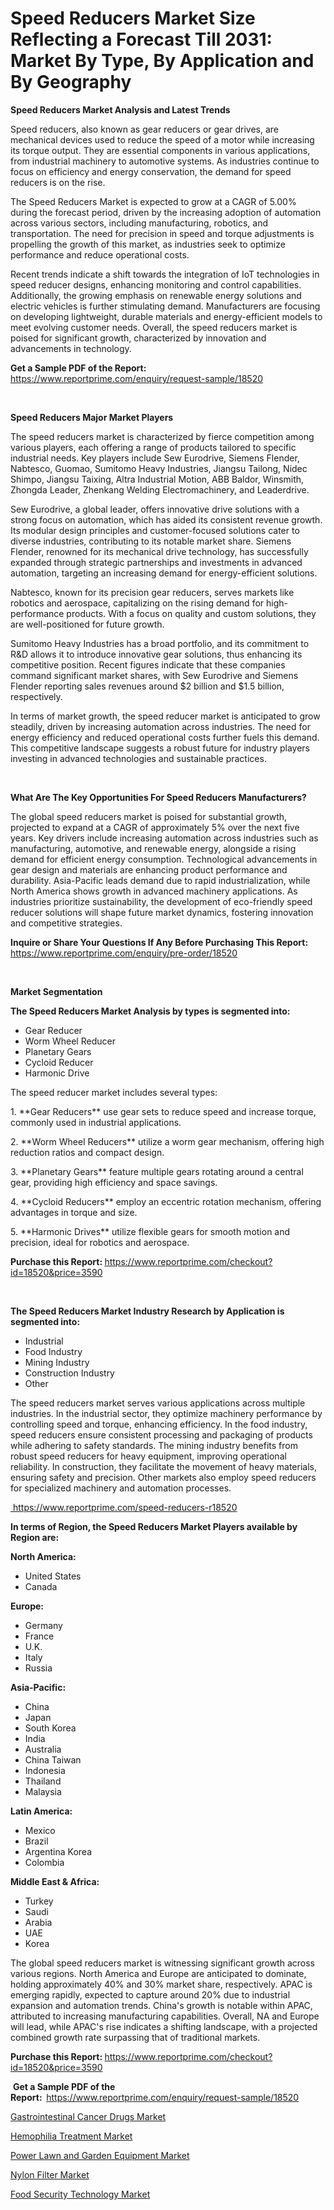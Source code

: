 <p><h1>Speed Reducers Market Size Reflecting a Forecast Till 2031: Market By Type, By Application and By Geography</h1></p><p><strong>Speed Reducers Market Analysis and Latest Trends</strong></p>
<p><p>Speed reducers, also known as gear reducers or gear drives, are mechanical devices used to reduce the speed of a motor while increasing its torque output. They are essential components in various applications, from industrial machinery to automotive systems. As industries continue to focus on efficiency and energy conservation, the demand for speed reducers is on the rise.</p><p>The Speed Reducers Market is expected to grow at a CAGR of 5.00% during the forecast period, driven by the increasing adoption of automation across various sectors, including manufacturing, robotics, and transportation. The need for precision in speed and torque adjustments is propelling the growth of this market, as industries seek to optimize performance and reduce operational costs.</p><p>Recent trends indicate a shift towards the integration of IoT technologies in speed reducer designs, enhancing monitoring and control capabilities. Additionally, the growing emphasis on renewable energy solutions and electric vehicles is further stimulating demand. Manufacturers are focusing on developing lightweight, durable materials and energy-efficient models to meet evolving customer needs. Overall, the speed reducers market is poised for significant growth, characterized by innovation and advancements in technology.</p></p>
<p><strong>Get a Sample PDF of the Report:&nbsp;</strong> <a href="https://www.reportprime.com/enquiry/request-sample/18520?utm_campaign=1113&utm_medium=2&utm_source=Github&utm_content=ia&utm_term=21112024&utm_id=speed-reducers">https://www.reportprime.com/enquiry/request-sample/18520</a></p>
<p>&nbsp;</p>
<p><strong>Speed Reducers Major Market Players</strong></p>
<p><p>The speed reducers market is characterized by fierce competition among various players, each offering a range of products tailored to specific industrial needs. Key players include Sew Eurodrive, Siemens Flender, Nabtesco, Guomao, Sumitomo Heavy Industries, Jiangsu Tailong, Nidec Shimpo, Jiangsu Taixing, Altra Industrial Motion, ABB Baldor, Winsmith, Zhongda Leader, Zhenkang Welding Electromachinery, and Leaderdrive. </p><p>Sew Eurodrive, a global leader, offers innovative drive solutions with a strong focus on automation, which has aided its consistent revenue growth. Its modular design principles and customer-focused solutions cater to diverse industries, contributing to its notable market share. Siemens Flender, renowned for its mechanical drive technology, has successfully expanded through strategic partnerships and investments in advanced automation, targeting an increasing demand for energy-efficient solutions.</p><p>Nabtesco, known for its precision gear reducers, serves markets like robotics and aerospace, capitalizing on the rising demand for high-performance products. With a focus on quality and custom solutions, they are well-positioned for future growth.</p><p>Sumitomo Heavy Industries has a broad portfolio, and its commitment to R&D allows it to introduce innovative gear solutions, thus enhancing its competitive position. Recent figures indicate that these companies command significant market shares, with Sew Eurodrive and Siemens Flender reporting sales revenues around $2 billion and $1.5 billion, respectively.</p><p>In terms of market growth, the speed reducer market is anticipated to grow steadily, driven by increasing automation across industries. The need for energy efficiency and reduced operational costs further fuels this demand. This competitive landscape suggests a robust future for industry players investing in advanced technologies and sustainable practices.</p></p>
<p>&nbsp;</p>
<p><strong>What Are The Key Opportunities For Speed Reducers Manufacturers?</strong></p>
<p><p>The global speed reducers market is poised for substantial growth, projected to expand at a CAGR of approximately 5% over the next five years. Key drivers include increasing automation across industries such as manufacturing, automotive, and renewable energy, alongside a rising demand for efficient energy consumption. Technological advancements in gear design and materials are enhancing product performance and durability. Asia-Pacific leads demand due to rapid industrialization, while North America shows growth in advanced machinery applications. As industries prioritize sustainability, the development of eco-friendly speed reducer solutions will shape future market dynamics, fostering innovation and competitive strategies.</p></p>
<p><strong>Inquire or Share Your Questions If Any Before Purchasing This Report:</strong> <a href="https://www.reportprime.com/enquiry/pre-order/18520?utm_campaign=1113&utm_medium=2&utm_source=Github&utm_content=ia&utm_term=21112024&utm_id=speed-reducers">https://www.reportprime.com/enquiry/pre-order/18520</a></p>
<p>&nbsp;</p>
<p><strong>Market Segmentation</strong></p>
<p><strong>The Speed Reducers Market Analysis by types is segmented into:</strong></p>
<p><ul><li>Gear Reducer</li><li>Worm Wheel Reducer</li><li>Planetary Gears</li><li>Cycloid Reducer</li><li>Harmonic Drive</li></ul></p>
<p><p>The speed reducer market includes several types: </p><p>1. **Gear Reducers** use gear sets to reduce speed and increase torque, commonly used in industrial applications.</p><p>2. **Worm Wheel Reducers** utilize a worm gear mechanism, offering high reduction ratios and compact design.</p><p>3. **Planetary Gears** feature multiple gears rotating around a central gear, providing high efficiency and space savings.</p><p>4. **Cycloid Reducers** employ an eccentric rotation mechanism, offering advantages in torque and size.</p><p>5. **Harmonic Drives** utilize flexible gears for smooth motion and precision, ideal for robotics and aerospace.</p></p>
<p><strong>Purchase this Report:&nbsp;</strong><a href="https://www.reportprime.com/checkout?id=18520&price=3590&utm_campaign=1113&utm_medium=2&utm_source=Github&utm_content=ia&utm_term=21112024&utm_id=speed-reducers">https://www.reportprime.com/checkout?id=18520&price=3590</a></p>
<p>&nbsp;</p>
<p><strong>The Speed Reducers Market Industry Research by Application is segmented into:</strong></p>
<p><ul><li>Industrial</li><li>Food Industry</li><li>Mining Industry</li><li>Construction Industry</li><li>Other</li></ul></p>
<p><p>The speed reducers market serves various applications across multiple industries. In the industrial sector, they optimize machinery performance by controlling speed and torque, enhancing efficiency. In the food industry, speed reducers ensure consistent processing and packaging of products while adhering to safety standards. The mining industry benefits from robust speed reducers for heavy equipment, improving operational reliability. In construction, they facilitate the movement of heavy materials, ensuring safety and precision. Other markets also employ speed reducers for specialized machinery and automation processes.</p></p>
<p><a href="https://www.reportprime.com/speed-reducers-r18520?utm_campaign=1113&utm_medium=2&utm_source=Github&utm_content=ia&utm_term=21112024&utm_id=speed-reducers">&nbsp;https://www.reportprime.com/speed-reducers-r18520</a></p>
<p><strong>In terms of Region, the Speed Reducers Market Players available by Region are:</strong></p>
<p>
    <p> <strong> North America: </strong>
        <ul>
            <li>United States</li>
            <li>Canada</li>
        </ul>
        </p> 
    <p> <strong> Europe: </strong>
        <ul>
            <li>Germany</li>
            <li>France</li>
            <li>U.K.</li>
            <li>Italy</li>
            <li>Russia</li>
        </ul>
        </p> 
    <p> <strong> Asia-Pacific: </strong>
        <ul>
            <li>China</li>
            <li>Japan</li>
            <li>South Korea</li>
            <li>India</li>
            <li>Australia</li>
            <li>China Taiwan</li>
            <li>Indonesia</li>
            <li>Thailand</li>
            <li>Malaysia</li>
        </ul>
        </p> 
    <p> <strong> Latin America: </strong>
        <ul>
            <li>Mexico</li>
            <li>Brazil</li>
            <li>Argentina Korea</li>
            <li>Colombia</li>
        </ul>
        </p> 
    <p> <strong> Middle East & Africa: </strong>
        <ul>
            <li>Turkey</li>
            <li>Saudi</li>
            <li>Arabia</li>
            <li>UAE</li>
            <li>Korea</li>
        </ul>
    </p>
    </p>
<p><p>The global speed reducers market is witnessing significant growth across various regions. North America and Europe are anticipated to dominate, holding approximately 40% and 30% market share, respectively. APAC is emerging rapidly, expected to capture around 20% due to industrial expansion and automation trends. China's growth is notable within APAC, attributed to increasing manufacturing capabilities. Overall, NA and Europe will lead, while APAC's rise indicates a shifting landscape, with a projected combined growth rate surpassing that of traditional markets.</p></p>
<p><strong>Purchase this Report: </strong><a href="https://www.reportprime.com/checkout?id=18520&price=3590&utm_campaign=1113&utm_medium=2&utm_source=Github&utm_content=ia&utm_term=21112024&utm_id=speed-reducers">https://www.reportprime.com/checkout?id=18520&price=3590</a></p>
<p>&nbsp;<strong>Get a Sample PDF of the Report:&nbsp;&nbsp;</strong><a href="https://www.reportprime.com/enquiry/request-sample/18520?utm_campaign=1113&utm_medium=2&utm_source=Github&utm_content=ia&utm_term=21112024&utm_id=speed-reducers">https://www.reportprime.com/enquiry/request-sample/18520</a></p>
<p><strong></strong></p>
<p><p><a href="https://issuu.com/reportprime-2/docs/gastrointestinal-cancer-drugs-marke_564911eeb5198d?utm_campaign=1113&utm_medium=2&utm_source=Github&utm_content=ia&utm_term=21112024&utm_id=speed-reducers">Gastrointestinal Cancer Drugs Market</a></p><p><a href="https://issuu.com/reportprime-2/docs/hemophilia-treatment-market-size-20_dd676960f59989?utm_campaign=1113&utm_medium=2&utm_source=Github&utm_content=ia&utm_term=21112024&utm_id=speed-reducers">Hemophilia Treatment Market</a></p><p><a href="https://github.com/GenaGaines34/Market-Research-Report-List-1/blob/main/power-lawn-and-garden-equipment-market.md?utm_campaign=1113&utm_medium=2&utm_source=Github&utm_content=ia&utm_term=21112024&utm_id=speed-reducers">Power Lawn and Garden Equipment Market</a></p><p><a href="https://github.com/AbbasMahmud554/Market-Research-Report-List-1/blob/main/nylon-filter-market.md?utm_campaign=1113&utm_medium=2&utm_source=Github&utm_content=ia&utm_term=21112024&utm_id=speed-reducers">Nylon Filter Market</a></p><p><a href="https://www.linkedin.com/pulse/in-depth-market-analysis-food-security-technology-trends-size-dhfwe?utm_campaign=1113&utm_medium=2&utm_source=Github&utm_content=ia&utm_term=21112024&utm_id=speed-reducers">Food Security Technology Market</a></p></p>